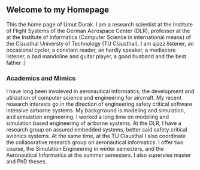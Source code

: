 ## Welcome to my Homepage

This the home page of Umut Durak. I am a research scientist at the Institute of Flight Systems
of the German Aerospace Center (DLR), professor at the at the Institute of Informatics (Computer Science in international means) of
the Clausthal Universty of Technology (TU Clausthal). I am ajazz listener, an occasional cycler, a constant reader, an hardly speaker,
a mediacore listener, a bad mandoline and guitar player, a good husband and the best father :) 

### Academics and Mimics

I have long been involeved in aeronautical informatics, the development and utilization of computer science and engineering for
aircrraft. My recent research interests go in the direction of engineering safety critical software intensive airborne systems. 
My backgrround is modeling and simulation, and simulation engineering. I worked a long time on modeling and simulation based engineering of airborne systems. At the DLR, I have a research group on assured embedded systems, better said safety critical avionics systems.
At the same time, at the TU Clausthal I also coordinate the collaborative research group on
aeronautical informatics. I offer two course, the Simulation Engineering in winter semesters, and the Aeronautical
Informatics at the summer semesters. I also supervise master and PhD theses. 

